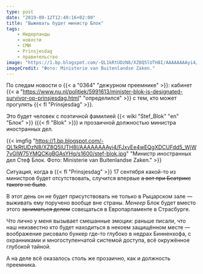 ```yaml
---
type: post
date: "2019-09-12T12:40:16+02:00"
title: "Выживать будет министр Блок"
tags:
    - Нидерланды
    - новости
    - СМИ
    - Prinsjesdag
    - правительство
image: "https://1.bp.blogspot.com/-QL1kRtUDzN8/XZ8Q5lUTH8I/AAAAAAAAyi4/FJxvEe4wEQgXDCUFdd5_WjW7vGIW75YMQCKgBGAsYHg/s1600/stef-blok.jpg"
imageCredit: "Фото: Ministerie van Buitenlandse Zaken."
---
```


По следам новости о {{< a "0364" "дежурном преемнике" >}}: кабинет {{< a "https://www.nu.nl/politiek/5991613/minister-blok-is-designated-survivor-op-prinsjesdag.html" "определился" >}} с тем, кто может прогулять {{< fl "Prinsjesdag" >}}.

Это будет человек с поэтичной фамилией {{< wiki "Stef_Blok" "en" "Блок" >}} ({{< fl "Blok" >}}) и прозаичной должностью министра иностранных дел.

<!--more-->

{{< imgfig "https://1.bp.blogspot.com/-QL1kRtUDzN8/XZ8Q5lUTH8I/AAAAAAAAyi4/FJxvEe4wEQgXDCUFdd5_WjW7vGIW75YMQCKgBGAsYHg/s1600/stef-blok.jpg" "Министр иностранных дел Стеф Блок. Фото: Ministerie van Buitenlandse Zaken." >}}

Ситуация, когда в {{< fl "Prinsjesdag" >}} 17 сентября какой-то из министров будет отсутствовать, случится впервые ~~а вот при Беатрикс такого не было~~.

В этот день он не будет присутствовать не только в Рыцарском зале — выживать ему поручено вообще вне страны. *Менеер* Блок будет вместо этого ~~заниматься делом~~ совещаться в Европарламенте в Страсбурге.

Что лично у меня вызывает смешанные эмоции: раньше писали, что наш неизвестно кто будет находиться в некоем защищённом месте — воображение рисовало бункер где-то глубоко в недрах Бинненхофа, с охранниками и многоступенчатой системой доступа, всё окружённое глубокой тайной.

А на деле всё оказалось столь же прозаично, как и должность преемника.
